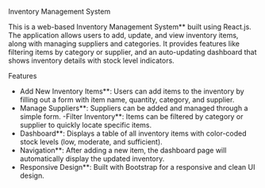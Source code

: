  Inventory Management System

This is a web-based Inventory Management System** built using React.js. The application allows users to add, update, and view inventory items, along with managing suppliers and categories. It provides features like filtering items by category or supplier, and an auto-updating dashboard that shows inventory details with stock level indicators.

 Features

- Add New Inventory Items**: Users can add items to the inventory by filling out a form with item name, quantity, category, and supplier.
- Manage Suppliers**: Suppliers can be added and managed through a simple form.
-Filter Inventory**: Items can be filtered by category or supplier to quickly locate specific items.
- Dashboard**: Displays a table of all inventory items with color-coded stock levels (low, moderate, and sufficient).
- Navigation**: After adding a new item, the dashboard page will automatically display the updated inventory.
- Responsive Design**: Built with Bootstrap for a responsive and clean UI design.

